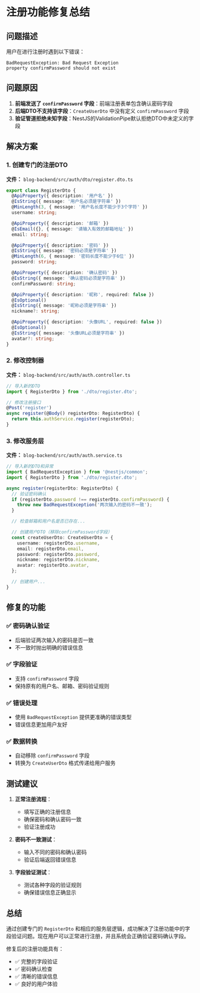 # 注册功能修复总结

## 问题描述

用户在进行注册时遇到以下错误：
```
BadRequestException: Bad Request Exception
property confirmPassword should not exist
```

## 问题原因

1. **前端发送了 `confirmPassword` 字段**：前端注册表单包含确认密码字段
2. **后端DTO不支持该字段**：`CreateUserDto` 中没有定义 `confirmPassword` 字段
3. **验证管道拒绝未知字段**：NestJS的ValidationPipe默认拒绝DTO中未定义的字段

## 解决方案

### 1. 创建专门的注册DTO

**文件：** `blog-backend/src/auth/dto/register.dto.ts`

```typescript
export class RegisterDto {
  @ApiProperty({ description: '用户名' })
  @IsString({ message: '用户名必须是字符串' })
  @MinLength(3, { message: '用户名长度不能少于3个字符' })
  username: string;

  @ApiProperty({ description: '邮箱' })
  @IsEmail({}, { message: '请输入有效的邮箱地址' })
  email: string;

  @ApiProperty({ description: '密码' })
  @IsString({ message: '密码必须是字符串' })
  @MinLength(6, { message: '密码长度不能少于6位' })
  password: string;

  @ApiProperty({ description: '确认密码' })
  @IsString({ message: '确认密码必须是字符串' })
  confirmPassword: string;

  @ApiProperty({ description: '昵称', required: false })
  @IsOptional()
  @IsString({ message: '昵称必须是字符串' })
  nickname?: string;

  @ApiProperty({ description: '头像URL', required: false })
  @IsOptional()
  @IsString({ message: '头像URL必须是字符串' })
  avatar?: string;
}
```

### 2. 修改控制器

**文件：** `blog-backend/src/auth/auth.controller.ts`

```typescript
// 导入新的DTO
import { RegisterDto } from './dto/register.dto';

// 修改注册接口
@Post('register')
async register(@Body() registerDto: RegisterDto) {
  return this.authService.register(registerDto);
}
```

### 3. 修改服务层

**文件：** `blog-backend/src/auth/auth.service.ts`

```typescript
// 导入新的DTO和异常
import { BadRequestException } from '@nestjs/common';
import { RegisterDto } from './dto/register.dto';

async register(registerDto: RegisterDto) {
  // 验证密码确认
  if (registerDto.password !== registerDto.confirmPassword) {
    throw new BadRequestException('两次输入的密码不一致');
  }

  // 检查邮箱和用户名是否已存在...

  // 创建用户DTO（移除confirmPassword字段）
  const createUserDto: CreateUserDto = {
    username: registerDto.username,
    email: registerDto.email,
    password: registerDto.password,
    nickname: registerDto.nickname,
    avatar: registerDto.avatar,
  };

  // 创建用户...
}
```

## 修复的功能

### ✅ 密码确认验证
- 后端验证两次输入的密码是否一致
- 不一致时抛出明确的错误信息

### ✅ 字段验证
- 支持 `confirmPassword` 字段
- 保持原有的用户名、邮箱、密码验证规则

### ✅ 错误处理
- 使用 `BadRequestException` 提供更准确的错误类型
- 错误信息更加用户友好

### ✅ 数据转换
- 自动移除 `confirmPassword` 字段
- 转换为 `CreateUserDto` 格式传递给用户服务

## 测试建议

1. **正常注册流程**：
   - 填写正确的注册信息
   - 确保密码和确认密码一致
   - 验证注册成功

2. **密码不一致测试**：
   - 输入不同的密码和确认密码
   - 验证后端返回错误信息

3. **字段验证测试**：
   - 测试各种字段的验证规则
   - 确保错误信息正确显示

## 总结

通过创建专门的 `RegisterDto` 和相应的服务层逻辑，成功解决了注册功能中的字段验证问题。现在用户可以正常进行注册，并且系统会正确验证密码确认字段。

修复后的注册功能具有：
- ✅ 完整的字段验证
- ✅ 密码确认检查
- ✅ 清晰的错误信息
- ✅ 良好的用户体验 